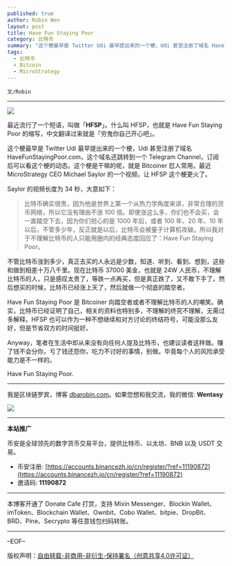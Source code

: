 ```yaml
---
published: true
author: Robin Wen
layout: post
title: Have Fun Staying Poor
category: 比特币
summary: "这个梗最早是 Twitter Udi 最早提出来的一个梗，Udi 甚至注册了域名 HaveFunStayingPoor.com，这个域名还跳转到一个 Telegram Channel，订阅后可以看这个梗的动态。这个梗是干嘛的呢，就是 Bitcoiner 怼人常用。最近 MicroStrategy CEO Michael Saylor 的一个视频，更是让 HFSP 更火了。 Anyway，笔者在生活中却从来没有向任何人提及比特币，也建议读者这样做。赚了钱不会分你，亏了钱还怨你，吃力不讨好的事情，别做。毕竟每个人的风险承受能力是不一样的。"
tags:
  - 比特币
  - Bitcoin
  - MicroStrategy
---
```


`文/Robin`

***

![](https://cdn.dbarobin.com/hrxhj0h.png)

最近流行了一个短语，叫做「**HFSP**」。什么叫 HFSP，也就是 Have Fun Staying Poor 的缩写，中文翻译过来就是「穷鬼你自己开心吧」。

这个梗最早是 Twitter Udi 最早提出来的一个梗，Udi 甚至注册了域名 HaveFunStayingPoor.com，这个域名还跳转到一个 Telegram Channel，订阅后可以看这个梗的动态。这个梗是干嘛的呢，就是 Bitcoiner 怼人常用。最近 MicroStrategy CEO Michael Saylor 的一个视频，让 HFSP 这个梗更火了。

Saylor 的视频长度为 34 秒，大意如下：

> 比特币确实很贵，因为他是世界上第一个从热力学角度来讲，非常合理的货币网络，所以它没有理由不涨 100 倍。即使涨这么多，你们也不会买，会一直踏空下去，因为你们担心的是 1000 年后，或者 100 年、20 年、10 年 以后，不管多少年，反正就是以后，比特币会被量子计算机攻破。所以我对于不理解比特币的人只能用圈内的经典态度回应了：Have Fun Staying Poor。

不管比特币涨到多少，真正去买的人永远是少数，知道、听到、看到、想到，这些和做到相差十万八千里。现在比特币 37000 美金，也就是 24W 人民币，不理解比特币的人，只是感叹太贵了，等跌一点再买，但是真正跌了，又不敢下手了。然后想买的时候，比特币已经涨上天了，然后就做一个彻底的踏空者。

Have Fun Staying Poor 是 Bitcoiner 向踏空者或者不理解比特币的人的嘲笑。确实，比特币已经证明了自己，相关的资料也特别多，不理解的终究不理解，无需过多解释。HFSP 也可以作为一种不想继续和对方讨论的终结符号，可能没那么友好，但是节省双方的时间挺好。

Anyway，笔者在生活中却从来没有向任何人提及比特币，也建议读者这样做。赚了钱不会分你，亏了钱还怨你，吃力不讨好的事情，别做。毕竟每个人的风险承受能力是不一样的。

Have Fun Staying Poor.

***

我是区块链罗宾，博客 [dbarobin.com](https://dbarobin.com/)。如果您想和我交流，我的微信: **Wentasy**

![](https://cdn.dbarobin.com/v4yywe2.png)

***

**本站推广**

币安是全球领先的数字货币交易平台，提供比特币、以太坊、BNB 以及 USDT 交易。

* 币安注册: [https://accounts.binancezh.io/cn/register/?ref=11190872](https://accounts.binancezh.io/cn/register/?ref=11190872)
* 邀请码: **11190872**

***

本博客开通了 Donate Cafe 打赏，支持 Mixin Messenger、Blockin Wallet、imToken、Blockchain Wallet、Ownbit、Cobo Wallet、bitpie、DropBit、BRD、Pine、Secrypto 等任意钱包扫码转账。

<center>
    <div class="--donate-button"
         data-button-id="f8b9df0d-af9a-460d-8258-d3f435445075"
    ></div>
</center>

***

–EOF–

版权声明：[自由转载-非商用-非衍生-保持署名（创意共享4.0许可证）](http://creativecommons.org/licenses/by-nc-nd/4.0/deed.zh)